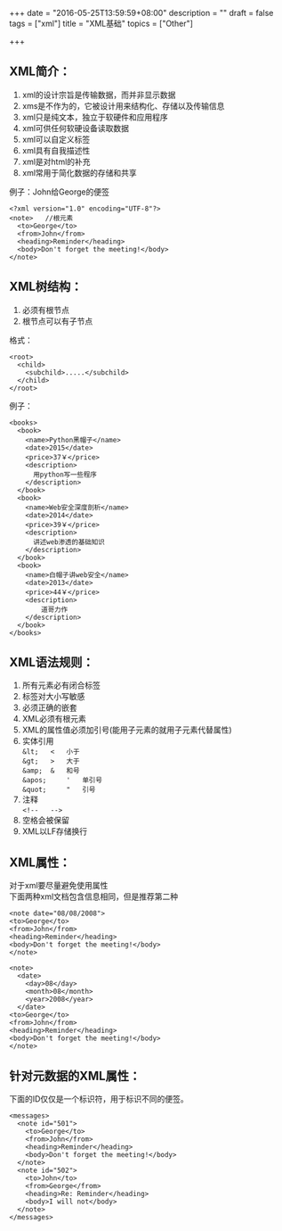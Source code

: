 +++
date = "2016-05-25T13:59:59+08:00"
description = ""
draft = false
tags = ["xml"]
title = "XML基础"
topics = ["Other"]

+++

## XML简介：
1. xml的设计宗旨是传输数据，而并非显示数据
2. xms是不作为的，它被设计用来结构化、存储以及传输信息
3. xml只是纯文本，独立于软硬件和应用程序
4. xml可供任何软硬设备读取数据
5. xml可以自定义标签
6. xml具有自我描述性
7. xml是对html的补充
8. xml常用于简化数据的存储和共享

例子：John给George的便签
```
<?xml version="1.0" encoding="UTF-8"?>
<note>   //根元素
  <to>George</to>
  <from>John</from>
  <heading>Reminder</heading>
  <body>Don't forget the meeting!</body>
</note>
```


## XML树结构：
1. 必须有根节点
2. 根节点可以有子节点

格式：
```
<root>
  <child>
    <subchild>.....</subchild>
  </child>
</root>
```
例子：
```
<books>
  <book>
    <name>Python黑帽子</name>
    <date>2015</date>
    <price>37￥</price>
    <description>
      用python写一些程序
    </description>
  </book>
  <book>
	<name>Web安全深度剖析</name>
	<date>2014</date>
	<price>39￥</price>
	<description>
	  讲述web渗透的基础知识
	</description>
  </book>
  <book>
	<name>白帽子讲web安全</name>
	<date>2013</date>
	<price>44￥</price>
	<description>
		道哥力作
	</description>
  </book>
</books>
```

## XML语法规则：
1. 所有元素必有闭合标签
2. 标签对大小写敏感
3. 必须正确的嵌套
4. XML必须有根元素
5. XML的属性值必须加引号(能用子元素的就用子元素代替属性)
6. 实体引用  
`&lt; 	< 	小于`<br />
`&gt; 	> 	大于`<br />
`&amp; 	& 	和号`<br />
`&apos; 	' 	单引号`<br />
`&quot; 	" 	引号`<br />
7. 注释  
`<!--   -->`
8. 空格会被保留
9. XML以LF存储换行


## XML属性：
对于xml要尽量避免使用属性  
下面两种xml文档包含信息相同，但是推荐第二种
```
<note date="08/08/2008">
<to>George</to>
<from>John</from>
<heading>Reminder</heading>
<body>Don't forget the meeting!</body>
</note> 
```
```
<note>
  <date>
    <day>08</day>
    <month>08</month>
    <year>2008</year>
  </date>
<to>George</to>
<from>John</from>
<heading>Reminder</heading>
<body>Don't forget the meeting!</body>
</note>
```

## 针对元数据的XML属性：
下面的ID仅仅是一个标识符，用于标识不同的便签。
```
<messages>
  <note id="501">
    <to>George</to>
    <from>John</from>
    <heading>Reminder</heading>
    <body>Don't forget the meeting!</body>
  </note>
  <note id="502">
    <to>John</to>
    <from>George</from>
    <heading>Re: Reminder</heading>
    <body>I will not</body>
  </note> 
</messages>
```